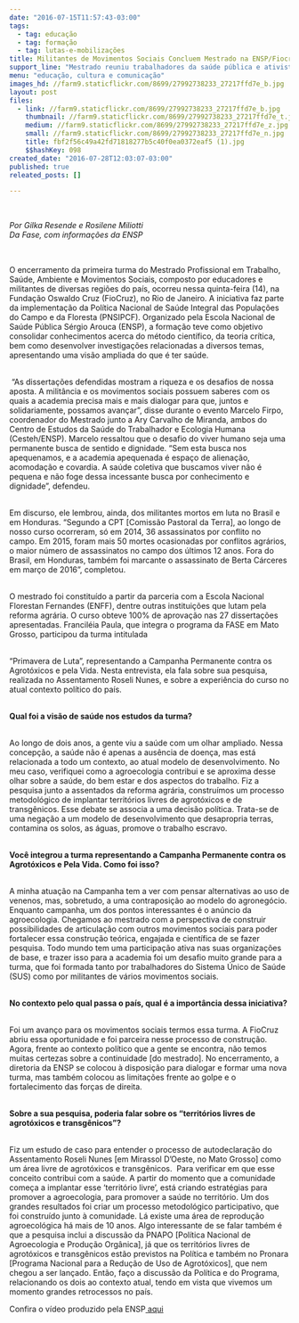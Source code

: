```yaml
---
date: "2016-07-15T11:57:43-03:00"
tags:
  - tag: educação
  - tag: formação
  - tag: lutas-e-mobilizações
title: Militantes de Movimentos Sociais Concluem Mestrado na ENSP/Fiocruz
support_line: "Mestrado reuniu trabalhadores da saúde pública e ativistas. Franciléia Paula, da FASE e da Campanha Permanente contra os Agrotóxicos e pela Vida, fez parte da turma, que estudou uma visão ampliada da saúde"
menu: "educação, cultura e comunicação"
images_hd: //farm9.staticflickr.com/8699/27992738233_27217ffd7e_b.jpg
layout: post
files:
  - link: //farm9.staticflickr.com/8699/27992738233_27217ffd7e_b.jpg
    thumbnail: //farm9.staticflickr.com/8699/27992738233_27217ffd7e_t.jpg
    medium: //farm9.staticflickr.com/8699/27992738233_27217ffd7e_z.jpg
    small: //farm9.staticflickr.com/8699/27992738233_27217ffd7e_n.jpg
    title: fbf2f56c49a42fd71818277b5c40f0ea0372eaf5 (1).jpg
    $$hashKey: 098
created_date: "2016-07-28T12:03:07-03:00"
published: true
releated_posts: []

---
```

<p>&nbsp;</p>

<p><em>Por Gilka Resende e Rosilene Miliotti<br />
Da Fase, com informa&ccedil;&otilde;es da ENSP</em></p>

<p style="box-sizing: inherit; margin: 0px 0px 11px; font-size: 1.1em; color: rgb(85, 85, 85); font-family: &quot;Exo 2&quot;, Helvetica, Arial, sans-serif;">&nbsp;</p>

<p>O encerramento da primeira turma do Mestrado Profissional em Trabalho, Sa&uacute;de, Ambiente e Movimentos Sociais, composto por educadores e militantes de diversas regi&otilde;es do pa&iacute;s, ocorreu nessa quinta-feira (14), na Funda&ccedil;&atilde;o Oswaldo Cruz (FioCruz), no Rio de Janeiro. A iniciativa faz parte da implementa&ccedil;&atilde;o da Pol&iacute;tica Nacional de Sa&uacute;de Integral das Popula&ccedil;&otilde;es do Campo e da Floresta (PNSIPCF). Organizado pela Escola Nacional de Sa&uacute;de P&uacute;blica S&eacute;rgio Arouca (ENSP), a forma&ccedil;&atilde;o teve como objetivo consolidar conhecimentos acerca do m&eacute;todo cient&iacute;fico, da teoria cr&iacute;tica, bem como desenvolver investiga&ccedil;&otilde;es relacionadas a diversos temas, apresentando uma vis&atilde;o ampliada do que &eacute; ter sa&uacute;de.</p>

<p><br />
&nbsp;&ldquo;As disserta&ccedil;&otilde;es defendidas mostram a riqueza e os desafios de nossa aposta. A milit&acirc;ncia e os movimentos sociais possuem saberes com os quais a academia precisa mais e mais dialogar para que, juntos e solidariamente, possamos avan&ccedil;ar&rdquo;, disse durante o evento Marcelo Firpo, coordenador do Mestrado junto a Ary Carvalho de Miranda, ambos do Centro de Estudos da Sa&uacute;de do Trabalhador e Ecologia Humana (Cesteh/ENSP). Marcelo ressaltou que o desafio do viver humano seja uma permanente busca de sentido e dignidade. &ldquo;Sem esta busca nos apequenamos, e a academia apequenada &eacute; espa&ccedil;o de aliena&ccedil;&atilde;o, acomoda&ccedil;&atilde;o e covardia. A sa&uacute;de coletiva que buscamos viver n&atilde;o &eacute; pequena e n&atilde;o foge dessa incessante busca por conhecimento e dignidade&rdquo;, defendeu.</p>

<p><br />
Em discurso, ele lembrou, ainda, dos militantes mortos em luta no Brasil e em Honduras. &ldquo;Segundo a CPT [Comiss&atilde;o Pastoral da Terra], ao longo de nosso curso ocorreram, s&oacute; em 2014, 36 assassinatos por conflito no campo. Em 2015, foram mais 50 mortes ocasionadas por conflitos agr&aacute;rios, o maior n&uacute;mero de assassinatos no campo dos &uacute;ltimos 12 anos. Fora do Brasil, em Honduras, tamb&eacute;m foi marcante o assassinato de Berta C&aacute;rceres em mar&ccedil;o de 2016&rdquo;, completou.</p>

<p><br />
O mestrado foi constitu&iacute;do a partir da parceria com a Escola Nacional Florestan Fernandes (ENFF), dentre outras institui&ccedil;&otilde;es que lutam pela reforma agr&aacute;ria. O curso obteve 100% de aprova&ccedil;&atilde;o nas 27 disserta&ccedil;&otilde;es apresentadas. Francil&eacute;ia Paula, que integra o programa da FASE em Mato Grosso, participou da turma intitulada</p>

<p><br />
&ldquo;Primavera de Luta&rdquo;, representando a Campanha Permanente contra os Agrot&oacute;xicos e pela Vida. Nesta entrevista, ela fala sobre sua pesquisa, realizada no Assentamento Roseli Nunes, e sobre a experi&ecirc;ncia do curso no atual contexto pol&iacute;tico do pa&iacute;s.</p>

<p><br />
<strong>Qual foi a vis&atilde;o de sa&uacute;de nos estudos da turma?</strong></p>

<p><br />
Ao longo de dois anos, a gente viu a sa&uacute;de com um olhar ampliado. Nessa concep&ccedil;&atilde;o, a sa&uacute;de n&atilde;o &eacute; apenas a aus&ecirc;ncia de doen&ccedil;a, mas est&aacute; relacionada a todo um contexto, ao atual modelo de desenvolvimento. No meu caso, verifiquei como a agroecologia contribui e se aproxima desse olhar sobre a sa&uacute;de, do bem estar e dos aspectos do trabalho. Fiz a pesquisa junto a assentados da reforma agr&aacute;ria, constru&iacute;mos um processo metodol&oacute;gico de implantar territ&oacute;rios livres de agrot&oacute;xicos e de transg&ecirc;nicos. Esse debate se associa a uma decis&atilde;o pol&iacute;tica. Trata-se de uma nega&ccedil;&atilde;o a um modelo de desenvolvimento que desapropria terras, contamina os solos, as &aacute;guas, promove o trabalho escravo.</p>

<p><br />
<strong>Voc&ecirc; integrou a turma representando a Campanha Permanente contra os Agrot&oacute;xicos e Pela Vida. Como foi isso?</strong></p>

<p><br />
A minha atua&ccedil;&atilde;o na Campanha tem a ver com pensar alternativas ao uso de venenos, mas, sobretudo, a uma contraposi&ccedil;&atilde;o ao modelo do agroneg&oacute;cio. Enquanto campanha, um dos pontos interessantes &eacute; o an&uacute;ncio da agroecologia. Chegamos ao mestrado com a perspectiva de construir possibilidades de articula&ccedil;&atilde;o com outros movimentos sociais para poder fortalecer essa constru&ccedil;&atilde;o te&oacute;rica, engajada e cient&iacute;fica de se fazer pesquisa. Todo mundo tem uma participa&ccedil;&atilde;o ativa nas suas organiza&ccedil;&otilde;es de base, e trazer isso para a academia foi um desafio muito grande para a turma, que foi formada tanto por trabalhadores do Sistema &Uacute;nico de Sa&uacute;de (SUS) como por militantes de v&aacute;rios movimentos sociais.</p>

<p><br />
<strong>No contexto pelo qual passa o pa&iacute;s, qual &eacute; a import&acirc;ncia dessa iniciativa?</strong></p>

<p><br />
Foi um avan&ccedil;o para os movimentos sociais termos essa turma. A FioCruz abriu essa oportunidade e foi parceira nesse processo de constru&ccedil;&atilde;o. Agora, frente ao contexto pol&iacute;tico que a gente se encontra, n&atilde;o temos muitas certezas sobre a continuidade [do mestrado]. No encerramento, a diretoria da ENSP se colocou &agrave; disposi&ccedil;&atilde;o para dialogar e formar uma nova turma, mas tamb&eacute;m colocou as limita&ccedil;&otilde;es frente ao golpe e o fortalecimento das for&ccedil;as de direita.</p>

<p><br />
<strong>Sobre a sua pesquisa, poderia falar sobre os &ldquo;territ&oacute;rios livres de agrot&oacute;xicos e transg&ecirc;nicos&rdquo;?</strong></p>

<p><br />
Fiz um estudo de caso para entender o processo de autodeclara&ccedil;&atilde;o do Assentamento Roseli Nunes [em Mirassol D&rsquo;Oeste, no Mato Grosso] como um &aacute;rea livre de agrot&oacute;xicos e transg&ecirc;nicos. &nbsp;Para verificar em que esse conceito contribui com a sa&uacute;de. A partir do momento que a comunidade come&ccedil;a a implantar esse &lsquo;territ&oacute;rio livre&rsquo;, est&aacute; criando estrat&eacute;gias para promover a agroecologia, para promover a sa&uacute;de no territ&oacute;rio. Um dos grandes resultados foi criar um processo metodol&oacute;gico participativo, que foi constru&iacute;do junto &agrave; comunidade. L&aacute; existe uma &aacute;rea de reprodu&ccedil;&atilde;o agroecol&oacute;gica h&aacute; mais de 10 anos. Algo interessante de se falar tamb&eacute;m &eacute; que a pesquisa inclui a discuss&atilde;o da PNAPO [Pol&iacute;tica Nacional de Agroecologia e Produ&ccedil;&atilde;o Org&acirc;nica], j&aacute; que os territ&oacute;rios livres de agrot&oacute;xicos e transg&ecirc;nicos est&atilde;o previstos na Pol&iacute;tica e tamb&eacute;m no Pronara [Programa Nacional para a Redu&ccedil;&atilde;o de Uso de Agrot&oacute;xicos], que nem chegou a ser lan&ccedil;ado. Ent&atilde;o, fa&ccedil;o a discuss&atilde;o da Pol&iacute;tica e do Programa, relacionando os dois ao contexto atual, tendo em vista que vivemos um momento grandes retrocessos no pa&iacute;s.</p>

<p>Confira o v&iacute;deo produzido pela ENSP<a href="http://https://youtu.be/B1xFuwXXVIs"> aqui</a></p>
